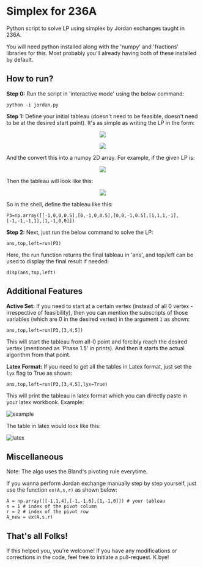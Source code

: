 # Simplex for 236A

Python script to solve LP using simplex by Jordan exchanges taught in 236A.

You will need python installed along with the 'numpy' and 'fractions' libraries for this. Most probably you'll already having both of these installed by default.

## How to run?

**Step 0:** Run the script in 'interactive mode' using the below command:
```
python -i jordan.py
```

**Step 1:** Define your initial tableau (doesn't need to be feasible, doesn't need to be at the desired start point). It's as simple as writing the LP in the form:
<p align="center">
  <img src="https://i.ibb.co/HTtp10f/Code-Cogs-Eqn-1.png" />
</p>
<p align="center">
  <img src="https://i.ibb.co/VmsLZ5X/Code-Cogs-Eqn.png" />
</p>

And the convert this into a numpy 2D array. For example, if the given LP is:
<p align="center">
  <img src="https://i.ibb.co/kyF3g28/Screenshot-2021-11-29-at-2-42-43-PM.png" />
</p>

Then the tableau will look like this:
<p align="center">
  <img src="https://i.ibb.co/2s2N6cg/Screenshot-2021-11-29-at-2-42-48-PM.png" />
</p>

So in the shell, define the tableau like this:
```
P3=np.array([[-1,0,0,0.5],[0,-1,0,0.5],[0,0,-1,0.5],[1,1,1,-1],[-1,-1,-1,1],[1,-1,0,0]])
```

**Step 2:** Next, just run the below command to solve the LP:
```
ans,top,left=run(P3)
```

Here, the run function returns the final tableau in 'ans', and top/left can be used to display the final result if needed:
```
disp(ans,top,left)
```

## Additional Features

**Active Set:** If you need to start at a certain vertex (instead of all 0 vertex - irrespective of feasibility), then you can mention the subscripts of those variables (which are 0 in the desired vertex) in the argument `I` as shown:
```
ans,top,left=run(P3,[3,4,5])
```

This will start the tableau from all-0 point and forcibly reach the desired vertex (mentioned as 'Phase 1.5' in prints). And then it starts the actual algorithm from that point.

**Latex Format:** If you need to get all the tables in Latex format, just set the `lyx` flag to True as shown:
```
ans,top,left=run(P3,[3,4,5],lyx=True)
```
This will print the tableau in latex format which you can directly paste in your latex workbook. Example:

![example](https://i.ibb.co/55gMDvw/Screenshot-2021-11-29-at-2-56-31-PM.png)

The table in latex would look like this:

![latex](https://i.ibb.co/RY7fzj6/Screenshot-2021-11-29-at-3-10-00-PM.png)

## Miscellaneous

Note: The algo uses the Bland's pivoting rule everytime.

If you wanna perform Jordan exchange manually step by step yourself, just use the function `ex(A,s,r)` as shown below:
```
A = np.array([[-1,1,4],[-1,-1,6],[1,-1,0]]) # your tableau
s = 1 # index of the pivot column
r = 2 # index of the pivot row
A_new = ex(A,s,r)
```

## That's all Folks!

If this helped you, you're welcome! If you have any modifications or corrections in the code, feel free to initiate a pull-request. K bye!